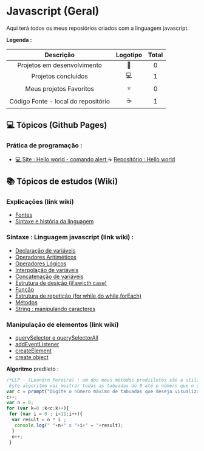 # Javascript (Geral)

<p> Aqui terá todos os meus reposiórios criados com a linguagem javascript. </p>
 


<strong> Legenda :</strong>

|Descrição | Logotipo   | Total |
|:--: |:--:|:--:|
| Projetos em desenvolvimento    |  🛑  | 0 |
| Projetos concluídos    |  💻  | 1 |
| Meus projetos Favoritos | ⭐ | 0  |
| Código Fonte - local do repositório | ☕| 1 | 

## 💻 Tópicos (Github Pages) 
###  Prática de programação : 
* [ 💻 Site : Hello world - comando alert  ](https://leandropereira2603.github.io/Hello-World-Javascript/)  ☕ [Repositório : Hello world ](https://github.com/LeandroPereira2603/Hello-World-Javascript)



## 📚 Tópicos de estudos (Wiki) 


### Explicações (link wiki) 

* [Fontes](https://github.com/LeandroPereira2603/Javascript/wiki)
* [Sintaxe e história da linguagem ](https://github.com/LeandroPereira2603/Javascript/wiki/Hist%C3%B3ria-e-sintaxe-da-linguagem)

### Sintaxe : Linguagem javascript (link wiki)   :

* [Declaração de variáveis](https://github.com/LeandroPereira2603/Javascript/wiki/Declara%C3%A7%C3%A3o-de-vari%C3%A1vel)
* [Operadores Aritiméticos](https://github.com/LeandroPereira2603/Javascript/wiki/Operadores-aritm%C3%A9ticos)
* [Operadores Lógicos](https://github.com/LeandroPereira2603/Javascript/wiki/Operadores-L%C3%B3gicos)
* [Interpolação de variáveis](https://github.com/LeandroPereira2603/Javascript/wiki/Interpola%C3%A7%C3%A3o-de-vari%C3%A1vel)
* [Concatenação de variáveis](https://github.com/LeandroPereira2603/Javascript/wiki/Concatena%C3%A7%C3%A3o-de-vari%C3%A1vel)
* [Estrutura de desição (if,swicth case) ](https://github.com/LeandroPereira2603/Javascript/wiki/Estrutura-de-desi%C3%A7%C3%A3o-(if,swicth-case))
* [Função](https://github.com/LeandroPereira2603/Javascript/wiki/Function)
* [Estrutura de repetição (for,while,do while,forEach)](https://github.com/leandroluizpereira/web-design-frond-end/wiki/1.99--Estrutura-de-repeti%C3%A7%C3%A2o-(for,while,do-while))
* [Métodos](https://github.com/LeandroPereira2603/Javascript/wiki/Metodos)
* [String : manipulando caracteres](https://github.com/LeandroPereira2603/Javascript/wiki/String-:-Manipula%C3%A7%C3%A3o-de-caractere)


### Manipulação de elementos (link wiki)


* [querySelector e querySelectorAll](https://github.com/LeandroPereira2603/Javascript/wiki/QuerySelector-e-querySelectorAll)
* [addEventListener](https://github.com/LeandroPereira2603/Javascript/wiki/addEventListener)
* [createElement](https://github.com/LeandroPereira2603/Javascript/wiki/Create-Element)
* [create object](https://github.com/LeandroPereira2603/Javascript/wiki/Create-object)

**Algoritmo** predileto :

```javascript
/*LLP - (Leandro Pereira) : um dos meus métodos prediiletos são a utilização do for , exemplo :
 Este algoritmo vai mostrar todas as tabuadas do 0 até o número que o usuario digitar */
var c = prompt("Digite o número máximo de tabuadas que deseja visualizar "); 
c++;
var n = 0;
for (var k=0 ;k<c;k++){ 
 for (var i = 0 ; i<11;i++){
  var result = n * i ;
   console.log(" "+n+" x "+i+" = "+result);
  }
  n++;
 }
```
       
    
  

<!-- colocar imagem e link 
 [![Binder](https://mybinder.org/badge_logo.svg)](https://mybinder.org/v2/gh/storopoli/ciencia-de-dados/main?filepath=notebooks%2FAula_Especial_Python.ipynb)
-->
